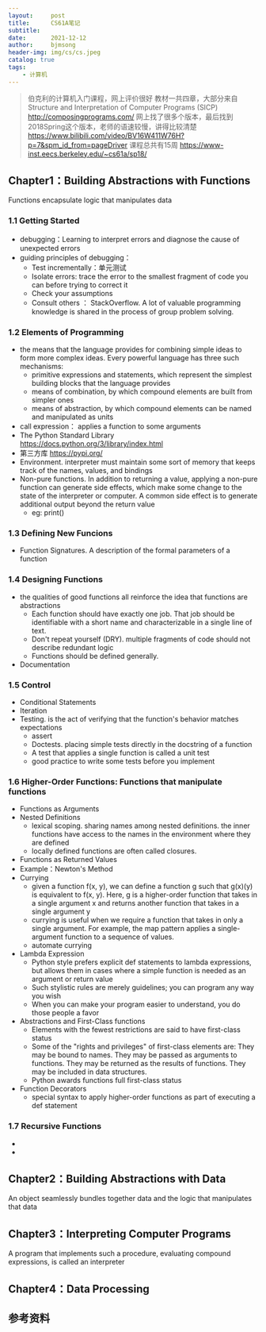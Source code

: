 ```yaml
---
layout:     post
title:      CS61A笔记
subtitle:   
date:       2021-12-12
author:     bjmsong
header-img: img/cs/cs.jpeg
catalog: true
tags:
    - 计算机
---
```

>伯克利的计算机入门课程，网上评价很好
>教材一共四章，大部分来自Structure and Interpretation of Computer Programs (SICP) 
http://composingprograms.com/
>网上找了很多个版本，最后找到2018Spring这个版本，老师的语速较慢，讲得比较清楚
https://www.bilibili.com/video/BV16W411W76H?p=7&spm_id_from=pageDriver
>课程总共有15周
https://www-inst.eecs.berkeley.edu/~cs61a/sp18/

## Chapter1：Building Abstractions with Functions
Functions encapsulate logic that manipulates data

### 1.1 Getting Started
- debugging：Learning to interpret errors and diagnose the cause of unexpected errors 
- guiding principles of debugging：
    - Test incrementally：单元测试
    - Isolate errors: trace the error to the smallest fragment of code you can before trying to correct it
    - Check your assumptions
    - Consult others ： StackOverflow. A lot of valuable programming knowledge is shared in the process of group problem solving.

### 1.2 Elements of Programming
- the means that the language provides for combining simple ideas to form more complex ideas. Every powerful language has three such mechanisms:
    - primitive expressions and statements, which represent the simplest building blocks that the language provides
    - means of combination, by which compound elements are built from simpler ones
    - means of abstraction, by which compound elements can be named and manipulated as units
- call expression： applies a function to some arguments
- The Python Standard Library
https://docs.python.org/3/library/index.html
- 第三方库
https://pypi.org/
- Environment. interpreter must maintain some sort of memory that keeps track of the names, values, and bindings
- Non-pure functions. In addition to returning a value, applying a non-pure function can generate side effects, which make some change to the state of the interpreter or computer. A common side effect is to generate additional output beyond the return value
    - eg: print()

### 1.3 Defining New Funcions
- Function Signatures. A description of the formal parameters of a function


### 1.4 Designing Functions
- the qualities of good functions all reinforce the idea that functions are abstractions
    - Each function should have exactly one job. That job should be identifiable with a short name and characterizable in a single line of text. 
    - Don't repeat yourself (DRY). multiple fragments of code should not describe redundant logic
    - Functions should be defined generally.
- Documentation


### 1.5 Control
- Conditional Statements
- Iteration
- Testing. is the act of verifying that the function's behavior matches expectations
    - assert
    - Doctests. placing simple tests directly in the docstring of a function
    - A test that applies a single function is called a unit test
    - good practice to write some tests before you implement


### 1.6 Higher-Order Functions: Functions that manipulate functions
- Functions as Arguments
- Nested Definitions
    - lexical scoping. sharing names among nested definitions. the inner functions have access to the names in the environment where they are defined
    - locally defined functions are often called closures. 
- Functions as Returned Values
- Example：Newton's Method
- Currying
    - given a function f(x, y), we can define a function g such that g(x)(y) is equivalent to f(x, y). Here, g is a higher-order function that takes in a single argument x and returns another function that takes in a single argument y
    - currying is useful when we require a function that takes in only a single argument. For example, the map pattern applies a single-argument function to a sequence of values.
    - automate currying
- Lambda Expression
    - Python style prefers explicit def statements to lambda expressions, but allows them in cases where a simple function is needed as an argument or return value
    - Such stylistic rules are merely guidelines; you can program any way you wish
    - When you can make your program easier to understand, you do those people a favor
- Abstractions and First-Class functions 
    - Elements with the fewest restrictions are said to have first-class status
    - Some of the "rights and privileges" of first-class elements are:
    They may be bound to names.
    They may be passed as arguments to functions.
    They may be returned as the results of functions.
    They may be included in data structures.
    - Python awards functions full first-class status
- Function Decorators
    - special syntax to apply higher-order functions as part of executing a def statement
    
### 1.7 Recursive Functions
- 
- 


## Chapter2：Building Abstractions with Data
An object seamlessly bundles together data and the logic that manipulates that data





## Chapter3：Interpreting Computer Programs
A program that implements such a procedure, evaluating compound expressions, is called an interpreter





## Chapter4：Data Processing


## 参考资料
